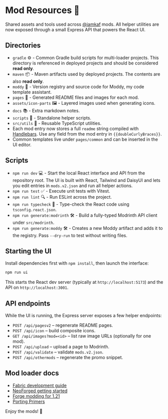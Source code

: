 # Mod Resources 💾

Shared assets and tools used across [@iamkaf](https://modrinth.com/user/iamkaf) mods.
All helper utilities are now exposed through a small Express API that powers the React UI.

## Directories

- `gradle` ⚙️ - Common Gradle build scripts for multi-loader projects. This
  directory is referenced in deployed projects and should be considered
  **read only**.
- `maven` 📦 - Maven artifacts used by deployed projects. The contents are
  also **read only**.
- `moddy` 🤖 - Version registry and source code for Moddy, my code template assistant.
- `pages` 📄 - Generated README files and images for each mod.
- `assets/icon-parts` 🖼️ - Layered images used when generating icons.
- `docs` 📚 - Extra markdown notes.
- `scripts` 📜 - Standalone helper scripts.
- `src/utils` 🧩 - Reusable TypeScript utilities.
- Each mod entry now stores a full `readme` string compiled with
  [Handlebars](https://handlebarsjs.com). Use any field from the mod entry in
  `{{doubleCurlyBraces}}`.
- Common templates live under `pages/common` and can be inserted in the UI
  editor.

## Scripts

- `npm run dev` 💻 - Start the local React interface and API from the repository root. The UI is built
  with React, Tailwind and DaisyUI and lets you edit entries in `mods.v2.json` and run all helper actions.
- `npm run test` ✅ - Execute unit tests with Vitest.
- `npm run lint` 🔍 - Run ESLint across the project.
- `npm run typecheck` 📝 - Type-check the React code using `tsconfig.react.json`.
- `npm run generate:modrinth` 🛠️ - Build a fully-typed Modrinth API client under `src/modrinth`.
- `npm run generate:moddy` 🛠️ - Creates a new Moddy artifact and adds it to the registry. Pass `--dry-run` to test without writing files.

## Starting the UI

Install dependencies first with `npm install`, then launch the interface:

```bash
npm run ui
```

This starts the React dev server (typically at `http://localhost:5173`) and the
API on `http://localhost:3001`.

## API endpoints

While the UI is running, the Express server exposes a few helper endpoints:

- `POST /api/pagesv2` – regenerate README pages.
- `POST /api/icon` – build composite icons.
- `GET /api/images?mod=<id>` – list raw image URLs (optionally for one mod).
- `POST /api/upload` – upload a page to Modrinth.
- `POST /api/validate` – validate `mods.v2.json`.
- `POST /api/othermods` – regenerate the promo snippet.

## Mod loader docs

- [Fabric development guide](https://docs.fabricmc.net/develop/)
- [NeoForged getting started](https://docs.neoforged.net/docs/gettingstarted/)
- [Forge modding for 1.21](https://docs.minecraftforge.net/en/1.21.x/)
- [Porting Primers](https://github.com/neoforged/.github/tree/main/primers)

Enjoy the mods! 🚀
